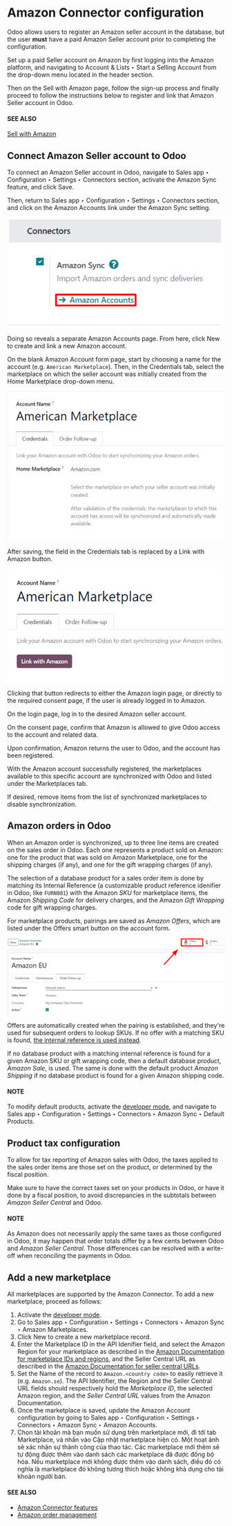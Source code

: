 # Amazon Connector configuration

Odoo allows users to register an Amazon seller account in the database, but the user **must** have
a paid Amazon Seller account prior to completing the configuration.

Set up a paid Seller account on Amazon by first logging into the Amazon platform, and navigating to
Account & Lists ‣ Start a Selling Account from the drop-down menu located in
the header section.

Then on the Sell with Amazon page, follow the sign-up process and finally proceed to
follow the instructions below to register and link that Amazon Seller account in Odoo.

#### SEE ALSO
[Sell with Amazon](https://www.amazon.com/b/?node=12766669011)

## Connect Amazon Seller account to Odoo

<a id="amazon-setup"></a>

To connect an Amazon Seller account in Odoo, navigate to Sales app ‣
Configuration ‣ Settings ‣ Connectors section, activate the Amazon Sync feature,
and click Save.

Then, return to Sales app ‣ Configuration ‣ Settings ‣ Connectors section,
and click on the Amazon Accounts link under the Amazon Sync setting.

![The Amazon Accounts link beneath the Amazon Sync settings in Odoo Sales.](../../../../.gitbook/assets/amazon-accounts-link-setting.png)

Doing so reveals a separate Amazon Accounts page. From here, click New to
create and link a new Amazon account.

On the blank Amazon Account form page, start by choosing a name for the account (e.g.
`American Marketplace`). Then, in the Credentials tab, select the marketplace on which
the seller account was initially created from the Home Marketplace drop-down menu.

![A typical Amazon Account form page in the Odoo Sales application.](../../../../.gitbook/assets/amazon-accounts-form-page.png)

After saving, the field in the Credentials tab is replaced by a Link with
Amazon button.

![A typical Amazon Account form page and Link with Amazon button in Odoo Sales.](../../../../.gitbook/assets/amazon-accounts-form-link-button.png)

Clicking that button redirects to either the Amazon login page, or directly to the required consent
page, if the user is already logged in to Amazon.

On the login page, log in to the desired Amazon seller account.

On the consent page, confirm that Amazon is allowed to give Odoo access to the account and related
data.

Upon confirmation, Amazon returns the user to Odoo, and the account has been registered.

With the Amazon account successfully registered, the marketplaces available to this specific account
are synchronized with Odoo and listed under the Marketplaces tab.

If desired, remove items from the list of synchronized marketplaces to disable synchronization.

## Amazon orders in Odoo

When an Amazon order is synchronized, up to three line items are created on the sales order in Odoo.
Each one represents a product sold on Amazon: one for the product that was sold on Amazon
Marketplace, one for the shipping charges (if any), and one for the gift wrapping charges (if any).

<a id="amazon-matching"></a>

The selection of a database product for a sales order item is done by matching its
Internal Reference (a customizable product reference idenifier in Odoo, like `FURN001`)
with the Amazon *SKU* for marketplace items, the Amazon *Shipping Code* for delivery charges, and
the Amazon *Gift Wrapping* code for gift wrapping charges.

For marketplace products, pairings are saved as *Amazon Offers*, which are listed under the
Offers smart button on the account form.

![The Amazon Offers smart button on the account form in Odoo Sales.](../../../../.gitbook/assets/amazon-offers-button.png)

Offers are automatically created when the pairing is established, and they're used for subsequent
orders to lookup SKUs. If no offer with a matching SKU is found, [the internal reference is
used instead](#amazon-matching).

If no database product with a matching internal reference is found for a given Amazon SKU or gift
wrapping code, then a default database product, *Amazon Sale*, is used. The same is done with the
default product *Amazon Shipping* if no database product is found for a given Amazon shipping code.

#### NOTE
To modify default products, activate the [developer mode](applications/general/developer_mode.md#developer-mode), and navigate to
Sales app ‣ Configuration ‣ Settings ‣ Connectors ‣ Amazon Sync ‣
Default Products.

## Product tax configuration

To allow for tax reporting of Amazon sales with Odoo, the taxes applied to the sales order items are
those set on the product, or determined by the fiscal position.

Make sure to have the correct taxes set on your products in Odoo, or have it done by a fiscal
position, to avoid discrepancies in the subtotals between *Amazon Seller Central* and Odoo.

#### NOTE
As Amazon does not necessarily apply the same taxes as those configured in Odoo, it may happen
that order totals differ by a few cents between Odoo and *Amazon Seller Central*. Those
differences can be resolved with a write-off when reconciling the payments in Odoo.

<a id="amazon-add-new-marketplace"></a>

## Add a new marketplace

All marketplaces are supported by the Amazon Connector. To add a new marketplace, proceed as
follows:

1. Activate the [developer mode](applications/general/developer_mode.md#developer-mode).
2. Go to Sales app ‣ Configuration ‣ Settings ‣ Connectors ‣ Amazon Sync ‣
   Amazon Marketplaces.
3. Click New to create a new marketplace record.
4. Enter the Marketplace ID in the API Idenifier field, and select the Amazon
   Region for your marketplace as described in the [Amazon Documentation for marketplace IDs and
   regions](https://developer-docs.amazon.com/sp-api/docs/marketplace-ids), and the
   Seller Central URL as described in the [Amazon Documentation for seller central URLs](https://developer-docs.amazon.com/sp-api/docs/seller-central-urls).
5. Set the Name of the record to `Amazon.<country code>` to easily retrieve it (e.g.
   `Amazon.se`). The API Identifier, the Region and the Seller
   Central URL fields should respectively hold the *Marketplace ID*, the selected Amazon region,
   and the *Seller Central URL* values from the Amazon Documentation.
6. Once the marketplace is saved, update the Amazon Account configuration by going to
   Sales app ‣ Configuration ‣ Settings ‣ Connectors ‣ Amazon Sync ‣
   Amazon Accounts.
7. Chọn tài khoản mà bạn muốn sử dụng trên marketplace mới, đi tới tab Marketplace, và nhấn vào Cập nhật marketplace hiện có. Một hoạt ảnh sẽ xác nhận sự thành công của thao tác. Các marketplace mới thêm sẽ tự động được thêm vào danh sách các marketplace đã được đồng bộ hóa. Nếu marketplace mới không được thêm vào danh sách, điều đó có nghĩa là marketplace đó không tương thích hoặc không khả dụng cho tài khoản người bán.

#### SEE ALSO
- [Amazon Connector features](applications/sales/sales/amazon_connector/features.md)
- [Amazon order management](applications/sales/sales/amazon_connector/manage.md)
